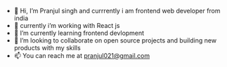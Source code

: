 - 👋 Hi, I’m Pranjul singh and currrently i am frontend web developer from india
- 👀 currently i’m working with React js 
- 🌱 I’m currently learning frontend devlopment
- 💞️ I’m looking to collaborate on open source projects and building new products with my skills 
- 📫 You can reach me at pranjul021@gmail.com


<!---
winner021/winner021 is a ✨ special ✨ repository because its `README.md` (this file) appears on your GitHub profile.
You can click the Preview link to take a look at your changes.
--->
